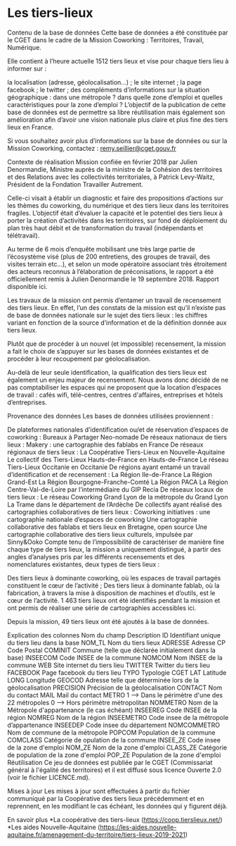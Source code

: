 Les tiers-lieux
====

Contenu de la base de données
Cette base de données a été constituée par le CGET dans le cadre de la Mission Coworking : Territoires, Travail, Numérique.

Elle contient à l’heure actuelle 1512 tiers lieux et vise pour chaque tiers lieu à informer sur :

la localisation (adresse, géolocalisation…) ;
le site internet ;
la page facebook ;
le twitter ;
des compléments d’informations sur la situation géographique : dans une métropole ? dans quelle zone d’emploi et quelles caractéristiques pour la zone d’emploi ?
L’objectif de la publication de cette base de données est de permettre sa libre réutilisation mais également son amélioration afin d’avoir une vision nationale plus claire et plus fine des tiers lieux en France.

Si vous souhaitez avoir plus d’informations sur la base de données ou sur la Mission Coworking, contactez : remy.seillier@cget.gouv.fr

Contexte de réalisation
Mission confiée en février 2018 par Julien Denormandie, Ministre auprès de la ministre de la Cohésion des territoires et des Relations avec les collectivités territoriales, à Patrick Levy-Waitz, Président de la Fondation Travailler Autrement.

Celle-ci visait à établir un diagnostic et faire des propositions d’actions sur les thèmes du coworking, du numérique et des tiers lieux dans les territoires fragiles. L’objectif était d’évaluer la capacité et le potentiel des tiers lieux à porter la création d’activités dans les territoires, sur fond de déploiement du plan très haut débit et de transformation du travail (indépendants et télétravail).

Au terme de 6 mois d’enquête mobilisant une très large partie de l’écosystème visé (plus de 200 entretiens, des groupes de travail, des visites terrain etc…), et selon un mode opératoire associant très étroitement des acteurs reconnus à l’élaboration de préconisations, le rapport a été officiellement remis à Julien Denormandie le 19 septembre 2018. Rapport disponible ici.

Les travaux de la mission ont permis d’entamer un travail de recensement des tiers lieux. En effet, l’un des constats de la mission est qu’il n’existe pas de base de données nationale sur le sujet des tiers lieux : les chiffres variant en fonction de la source d’information et de la définition donnée aux tiers lieux.

Plutôt que de procéder à un nouvel (et impossible) recensement, la mission a fait le choix de s’appuyer sur les bases de données existantes et de procéder à leur recoupement par géolocalisation.

Au-delà de leur seule identification, la qualification des tiers lieux est également un enjeu majeur de recensement. Nous avons donc décidé de ne pas comptabiliser les espaces qui ne proposent que la location d’espaces de travail : cafés wifi, télé-centres, centres d'affaires, entreprises et hôtels d’entreprises.

Provenance des données
Les bases de données utilisées proviennent :

De plateformes nationales d’identification ou/et de réservation d’espaces de coworking :
Bureaux à Partager
Neo-nomade
De réseaux nationaux de tiers lieux :
Makery : une cartographie des fablabs en France
De réseaux régionaux de tiers lieux :
La Coopérative Tiers-Lieux en Nouvelle-Aquitaine
Le collectif des Tiers-Lieux Hauts-de-France en Hauts-de-France
Le réseau Tiers-Lieux Occitanie en Occitanie
De régions ayant entamé un travail d’identification et de recensement :
La Région Ile-de-France
La Région Grand-Est
La Région Bourgogne-Franche-Comté
La Région PACA
La Région Centre-Val-de-Loire par l’intermédiaire du GIP Recia
De réseaux locaux de tiers lieux :
Le réseau Coworking Grand Lyon de la métropole du Grand Lyon
La Trame dans le département de l’Ardèche
De collectifs ayant réalisé des cartographies collaboratives de tiers lieux :
Coworking initiatives : une cartographie nationale d’espaces de coworking
Une cartographie collaborative des fablabs et tiers lieux en Bretagne, open source
Une cartographie collaborative des tiers lieux culturels, impulsée par Sinny&Ooko
Compte tenu de l’impossibilité de caractériser de manière fine chaque type de tiers lieux, la mission a uniquement distingué, à partir des angles d’analyses pris par les différents recensements et des nomenclatures existantes, deux types de tiers lieux :

Des tiers lieux à dominante coworking, où les espaces de travail partagés constituent le cœur de l’activité ;
Des tiers lieux à dominante fablab, où la fabrication, à travers la mise à disposition de machines et d’outils, est le cœur de l’activité.
1 463 tiers lieux ont été identifiés pendant la mission et ont permis de réaliser une série de cartographies accessibles ici.

Depuis la mission, 49 tiers lieux ont été ajoutés à la base de données.

Explication des colonnes
Nom du champ	Description
ID	Identifiant unique du tiers lieu dans la base
NOM_TL	Nom du tiers lieux
ADRESSE	Adresse
CP	Code Postal
COMINIT	Commune (telle que déclarée initialement dans la base)
INSEECOM	Code INSEE de la commune
NOMCOM	Nom INSEE de la commune
WEB	Site internet du tiers lieu
TWITTER	Twitter du tiers lieu
FACEBOOK	Page facebook du tiers lieu
TYPO	Typologie CGET
LAT	Latitude
LONG	Longitude
GEOCOD	Adresse telle que déterminée lors de la géolocalisation
PRECISION	Précision de la géolocalisation
CONTACT	Nom du contact
 MAIL	Mail du contact
METRO	1 --> Dans le périmètre d'une des 22 métropoles 0 --> Hors périmètre métropolitan
NOMMETRO	Nom de la Métropole d'appartenance (le cas échéant)
INSEEREG	Code INSEE de la région
NOMREG	Nom de la région
INSEEMETRO	Code insee de la métropole d’appartenance
INSEEDEP	Code insee du département
NOMCOMMETRO	Nom de commune de la métropole
POPCOM	Population de la commune
COMCLASS	Catégorie de opulation de la commune
INSEE_ZE	Code insee de la zone d'emploi
NOM_ZE	Nom de la zone d'emploi
CLASS_ZE	Catégorie de population de la zone d'emploi
POP_ZE	Population de la zone d'emploi
Réutilisation
Ce jeu de données est publiée par le CGET (Commissariat général à l'égalité des territoires) et il est diffusé sous licence Ouverte 2.0 (voir le fichier LICENCE.md).

Mises à jour
Les mises à jour sont effectuées à partir du fichier communiqué par la Coopérative des tiers lieux précédemment et en reprennent, en les modifiant le cas échéant, les données qui y figurent déjà.

En savoir plus
*La coopérative des tiers-lieux (https://coop.tierslieux.net/)
*Les aides Nouvelle-Aquitaine (https://les-aides.nouvelle-aquitaine.fr/amenagement-du-territoire/tiers-lieux-2019-2021)
